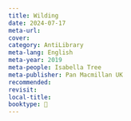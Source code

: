 ```yaml
---
title: Wilding
date: 2024-07-17
meta-url: 
cover: 
category: AntiLibrary
meta-lang: English
meta-year: 2019
meta-people: Isabella Tree
meta-publisher: Pan Macmillan UK
recommended: 
revisit: 
local-title: 
booktype: 📖
---
```

